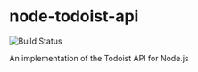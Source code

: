 node-todoist-api
================
![Build Status](http://img.shields.io/travis/JTarasovic/node-todoist-api.svg)

An implementation of the Todoist API for Node.js
